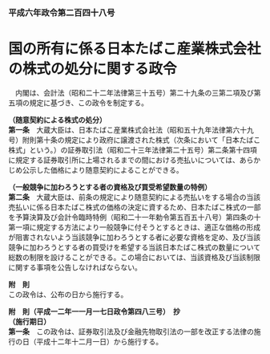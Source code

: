 ### 平成六年政令第二百四十八号  
# 国の所有に係る日本たばこ産業株式会社の株式の処分に関する政令  
　内閣は、会計法（昭和二十二年法律第三十五号）第二十九条の三第二項及び第五項の規定に基づき、この政令を制定する。  
  
**（随意契約による株式の処分）**  
**第一条**　大蔵大臣は、日本たばこ産業株式会社法（昭和五十九年法律第六十九号）附則第十条の規定により政府に譲渡された株式（次条において「日本たばこ株式」という。）の証券取引法（昭和二十三年法律第二十五号）第二条第十四項に規定する証券取引所に上場されるまでの間における売払いについては、あらかじめ公示した価格により随意契約によることができる。  
  
**（一般競争に加わろうとする者の資格及び買受希望数量の特例）**  
**第二条**　大蔵大臣は、前条の規定により随意契約による売払いをする場合の当該売払いに係る日本たばこ株式の価格の決定に資するため、日本たばこ株式の一部を予算決算及び会計令臨時特例（昭和二十一年勅令第五百五十八号）第四条の十第一項に規定する方法により一般競争に付そうとするときは、適正な価格の形成が阻害されないよう当該競争に加わろうとする者に必要な資格を定め、及び当該競争に加わろうとする者の買受けを希望する当該日本たばこ株式の数量について総数の制限を設けることができる。この場合においては、当該資格及び当該制限に関する事項を公告しなければならない。  
  
**附　則**  
この政令は、公布の日から施行する。  
  
**附　則（平成一二年一一月一七日政令第四八三号）　抄**  
**（施行期日）**  
**第一条**　この政令は、証券取引法及び金融先物取引法の一部を改正する法律の施行の日（平成十二年十二月一日）から施行する。  
  
